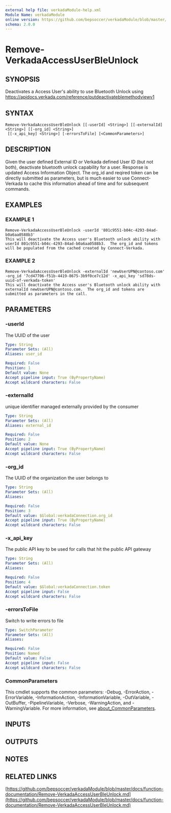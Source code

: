 ```yaml
---
external help file: verkadaModule-help.xml
Module Name: verkadaModule
online version: https://github.com/bepsoccer/verkadaModule/blob/master/docs/function-documentation/Remove-VerkadaAccessUserBleUnlock.md
schema: 2.0.0
---
```


# Remove-VerkadaAccessUserBleUnlock

## SYNOPSIS
Deactivates a Access User's ability to use Bluetooth Unlock using https://apidocs.verkada.com/reference/putdeactivateblemethodviewv1

## SYNTAX

```
Remove-VerkadaAccessUserBleUnlock [[-userId] <String>] [[-externalId] <String>] [[-org_id] <String>]
 [[-x_api_key] <String>] [-errorsToFile] [<CommonParameters>]
```

## DESCRIPTION
Given the user defined External ID or Verkada defined User ID (but not both), deactivate bluetooth unlock capability for a user.
Response is updated Access Information Object.
The org_id and reqired token can be directly submitted as parameters, but is much easier to use Connect-Verkada to cache this information ahead of time and for subsequent commands.

## EXAMPLES

### EXAMPLE 1
```
Remove-VerkadaAccessUserBleUnlock -userId '801c9551-b04c-4293-84ad-b0a6aa0588b3'
This will deactivate the Access user's Bluetooth unlock ability with userId 801c9551-b04c-4293-84ad-b0a6aa0588b3.  The org_id and tokens will be populated from the cached created by Connect-Verkada.
```

### EXAMPLE 2
```
Remove-VerkadaAccessUserBleUnlock -externalId 'newUserUPN@contoso.com' -org_id '7cd47706-f51b-4419-8675-3b9f0ce7c12d' -x_api_key 'sd78ds-uuid-of-verkada-token'
This will deactivate the Access user's Bluetooth unlock ability with externalId newUserUPN@contoso.com.  The org_id and tokens are submitted as parameters in the call.
```

## PARAMETERS

### -userId
The UUID of the user

```yaml
Type: String
Parameter Sets: (All)
Aliases: user_id

Required: False
Position: 1
Default value: None
Accept pipeline input: True (ByPropertyName)
Accept wildcard characters: False
```

### -externalId
unique identifier managed externally provided by the consumer

```yaml
Type: String
Parameter Sets: (All)
Aliases: external_id

Required: False
Position: 2
Default value: None
Accept pipeline input: True (ByPropertyName)
Accept wildcard characters: False
```

### -org_id
The UUID of the organization the user belongs to

```yaml
Type: String
Parameter Sets: (All)
Aliases:

Required: False
Position: 3
Default value: $Global:verkadaConnection.org_id
Accept pipeline input: True (ByPropertyName)
Accept wildcard characters: False
```

### -x_api_key
The public API key to be used for calls that hit the public API gateway

```yaml
Type: String
Parameter Sets: (All)
Aliases:

Required: False
Position: 4
Default value: $Global:verkadaConnection.token
Accept pipeline input: False
Accept wildcard characters: False
```

### -errorsToFile
Switch to write errors to file

```yaml
Type: SwitchParameter
Parameter Sets: (All)
Aliases:

Required: False
Position: Named
Default value: False
Accept pipeline input: False
Accept wildcard characters: False
```

### CommonParameters
This cmdlet supports the common parameters: -Debug, -ErrorAction, -ErrorVariable, -InformationAction, -InformationVariable, -OutVariable, -OutBuffer, -PipelineVariable, -Verbose, -WarningAction, and -WarningVariable. For more information, see [about_CommonParameters](http://go.microsoft.com/fwlink/?LinkID=113216).

## INPUTS

## OUTPUTS

## NOTES

## RELATED LINKS

[https://github.com/bepsoccer/verkadaModule/blob/master/docs/function-documentation/Remove-VerkadaAccessUserBleUnlock.md](https://github.com/bepsoccer/verkadaModule/blob/master/docs/function-documentation/Remove-VerkadaAccessUserBleUnlock.md)

